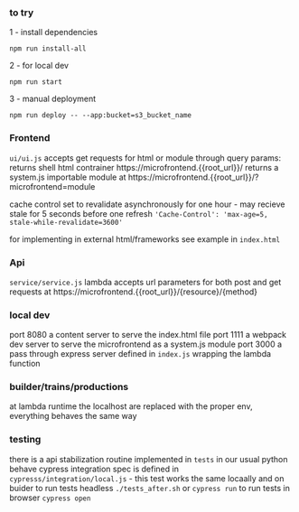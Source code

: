 
### to try

1 - install dependencies
```
npm run install-all
```

2 - for local dev 
```
npm run start
```




3 - manual deployment
```
npm run deploy -- --app:bucket=s3_bucket_name
```



### Frontend
`ui/ui.js` accepts get requests for html or module through query params:
returns shell html contrainer https://microfrontend.{{root_url}}/
returns a system.js importable module at https://microfrontend.{{root_url}}/?microfrontend=module

cache control set to revalidate asynchronously for one hour - may recieve stale for 5 seconds before one refresh 
`'Cache-Control': 'max-age=5, stale-while-revalidate=3600'`

for implementing in external html/frameworks see example in `index.html`


### Api
`service/service.js` lambda accepts url parameters for both post and get requests at 
https://microfrontend.{{root_url}}/{resource}/{method}


### local dev
port 8080 a content server to serve the index.html file
port 1111 a webpack dev server to serve the microfrontend as a system.js module
port 3000 a pass through express server defined in `index.js` wrapping the lambda function 

### builder/trains/productions
at lambda runtime the localhost are replaced with the proper env, everything behaves the same way

### testing
there is a api stabilization routine implemented in `tests` in our usual python behave
cypress integration spec is defined in `cypresss/integration/local.js` - this test works the same locaally and on buider
to run tests headless `./tests_after.sh` or `cypress run`
to run tests in browser `cypress open`